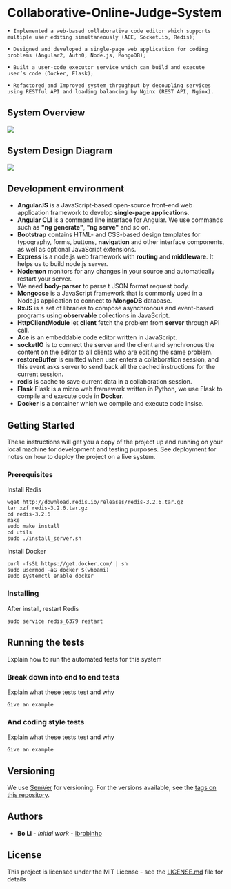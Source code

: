 # Collaborative-Online-Judge-System

    • Implemented a web-based collaborative code editor which supports multiple user editing simultaneously (ACE, Socket.io, Redis);

    • Designed and developed a single-page web application for coding problems (Angular2, Auth0, Node.js, MongoDB);

    • Built a user-code executor service which can build and execute user’s code (Docker, Flask);

    • Refactored and Improved system throughput by decoupling services using RESTful API and loading balancing by Nginx (REST API, Nginx).

## System Overview
![](https://github.com/lbrobinho/Collaborative-Online-Judge-System/raw/master/image/1.JPG)

## System Design Diagram
![](https://github.com/lbrobinho/Collaborative-Online-Judge-System/raw/master/image/2.JPG)

## Development environment
- **AngularJS** is a JavaScript-based open-source front-end web application framework to develop **single-page applications**.
- **Angular CLI** is a command line interface for Angular. We use commands such as **"ng generate"**, **"ng serve"** and so on.
- **Bootstrap** contains HTML- and CSS-based design templates for typography, forms, buttons, **navigation** and other interface components, as well as optional JavaScript extensions.
- **Express** is a node.js web framework with **routing** and **middleware**. It helps us to build node.js server.
- **Nodemon** monitors for any changes in your source and automatically restart your server.
- We need **body-parser** to parse t JSON format request body.
- **Mongoose** is a JavaScript framework that is commonly used in a Node.js application to connect to **MongoDB** database.
- **RxJS** is a set of libraries to compose asynchronous and event-based programs using **observable** collections  in JavaScript.
- **HttpClientModule** let **client** fetch the problem from **server** through API call.
- **Ace** is an embeddable code editor written in JavaScript.
- **socketIO** is to connect the server and the client and synchronous the content on the editor to all clients who are editing the same problem.
- **restoreBuffer** is emitted when user enters a collaboration session, and this event asks server to send back all the cached instructions for the current session.
- **redis** is cache to save current data in a collaboration session.
- **Flask** Flask is a micro web framework written in Python, we use Flask to compile and execute code in **Docker**.
- **Docker** is a container which we compile and execute code insise.

## Getting Started

These instructions will get you a copy of the project up and running on your local machine for development and testing purposes. See deployment for notes on how to deploy the project on a live system.

### Prerequisites

Install Redis

```
wget http://download.redis.io/releases/redis-3.2.6.tar.gz
tar xzf redis-3.2.6.tar.gz
cd redis-3.2.6
make
sudo make install
cd utils
sudo ./install_server.sh
```
Install Docker

```
curl -fsSL https://get.docker.com/ | sh
sudo usermod -aG docker $(whoami)
sudo systemctl enable docker
```
### Installing





After install, restart Redis

```
sudo service redis_6379 restart
```


## Running the tests

Explain how to run the automated tests for this system

### Break down into end to end tests

Explain what these tests test and why

```
Give an example
```

### And coding style tests

Explain what these tests test and why

```
Give an example
```


## Versioning

We use [SemVer](http://semver.org/) for versioning. For the versions available, see the [tags on this repository](https://github.com/your/project/tags).

## Authors

* **Bo Li** - *Initial work* - [lbrobinho](https://github.com/lbrobinho)



## License

This project is licensed under the MIT License - see the [LICENSE.md](LICENSE.md) file for details
